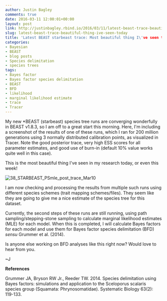 ```yaml
---
author: Justin Bagley
comments: true
date: 2016-03-11 12:00:01+00:00
layout: post
link: http://justinbagley.rbind.io/2016/03/11/latest-beast-trace-beautiful-thing-ive-seen-today/
slug: latest-beast-trace-beautiful-thing-ive-seen-today
title: 'Latest BEAST starbeast trace: Most beautiful thing I\'ve seen today'
categories:
- Bayesian
- BEAST
- blog posts
- Species delimitation
- species trees
tags:
- Bayes factor
- Bayes factor species delimitation
- BEAST
- BFD
- likelihood
- marginal likelihood estimate
- trace
- Tracer
---
```


My new \*BEAST (starbeast) species tree runs are converging wonderfully in BEAST v1.8.3, so I am off to a great start this morning. Here, I'm including a screenshot of the results of one of these runs, which I ran for 200 million generations using 3 normally distributed calibration points, as visualized in Tracer. Note the good posterior trace, very high ESS scores for all parameter estimates, and good use of burn-in (default 10% value works quite well in this case).

This is the most beautiful thing I've seen in my research today, or even this week!

![38_STARBEAST_PSmle_post_trace_Mar10](/images/38_STARBEAST_PSmle_post_trace_Mar10-768x480.png)

I am now checking and processing the results from multiple such runs using different species schemes (trait mapping schemes/files). They seem like they are going to give me a nice estimate of the species tree for this dataset.

Currently, the second steps of these runs are still running, using path sampling/stepping-stone sampling to calculate marginal likelihood estimates (MLE) for each model. When this is completed, I will calculate Bayes factors for each model and use them for Bayes factor species delimitation (BFD) _sensu_ Grummer et al. (2014). 

Is anyone else working on BFD analyses like this right now? Would love to hear from you.

~J

**References**

Grummer JA, Bryson RW Jr., Reeder TW. 2014. Species delimitation using Bayes factors: simulations and application to the Sceloporus scalaris species group (Squamata: Phrynosomatidae). Systematic Biology 63(2): 119-133.
